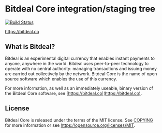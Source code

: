 Bitdeal Core integration/staging tree
=====================================

[![Build Status](https://travis-ci.org/bitdeal/bitdeal.svg?branch=master)](https://travis-ci.org/bitdeal/bitdeal)

https://bitdeal.co

What is Bitdeal?
----------------

Bitdeal is an experimental digital currency that enables instant payments to
anyone, anywhere in the world. Bitdeal uses peer-to-peer technology to operate
with no central authority: managing transactions and issuing money are carried
out collectively by the network. Bitdeal Core is the name of open source
software which enables the use of this currency.

For more information, as well as an immediately useable, binary version of the Bitdeal Core software, see [https://bitdeal.co](https://bitdeal.co).

License
-------

Bitdeal Core is released under the terms of the MIT license. See [COPYING](COPYING) for more
information or see https://opensource.org/licenses/MIT.
